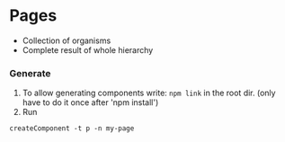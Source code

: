 # Pages
* Collection of organisms
* Complete result of whole hierarchy

### Generate
1. To allow generating components write: `npm link` in the root dir. (only have to do it once after 'npm install')
2. Run 
```
createComponent -t p -n my-page
```